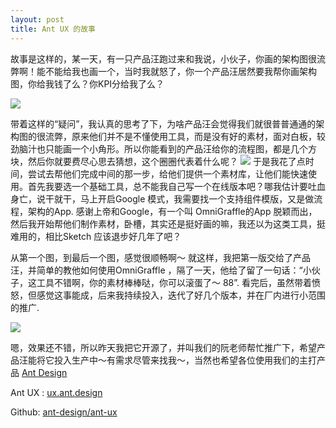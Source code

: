 ```yaml
---
layout: post
title: Ant UX 的故事
---
```



故事是这样的，某一天，有一只产品汪跑过来和我说，小伙子，你画的架构图很流弊啊！能不能给我也画一个，当时我就怒了，你一个产品汪居然要我帮你画架构图，你给我钱了么？你KPI分给我了么？

![](https://t.alipayobjects.com/images/T1yplhXkhiXXXXXXXX.png)

带着这样的“疑问”，我认真的思考了下，为啥产品汪会觉得我们就很普普通通的架构图的很流弊，原来他们并不是不懂使用工具，而是没有好的素材，面对白板，较劲脑汁也只能画一个小角形。所以你能看到的产品汪给你的流程图，都是几个方块，然后你就要费尽心思去猜想，这个圈圈代表着什么呢？
![](https://os.alipayobjects.com/rmsportal/qdHYhGFwBHgWzms.png)
于是我花了点时间，尝试去帮他们完成中间的那一步，给他们提供一个素材库，让他们能快速使用。首先我要选一个基础工具，总不能我自己写一个在线版本吧？哪我估计要吐血身亡，说干就干，马上开启Google 模式，我需要找一个支持组件模版，又是做流程，架构的App. 感谢上帝和Google，有一个叫 OmniGraffle的App 脱颖而出，然后我开始帮他们制作素材，卧槽，其实还是挺好画的嘛，我还以为这类工具，挺难用的，相比Sketch 应该退步好几年了吧？

从第一个图，到最后一个图，感觉很顺畅啊～ 就这样，我把第一版交给了产品汪，并简单的教他如何使用OmniGraffle ，隔了一天，他给了留了一句话：“小伙子，这工具不错啊，你的素材棒棒哒，你可以滚蛋了～ 88”. 看完后，虽然带着愤怒，但感觉这事能成，后来我持续投入，迭代了好几个版本，并在厂内进行小范围的推广.

![](https://os.alipayobjects.com/rmsportal/LxgikWLMogvDAyC.png)

嗯，效果还不错，所以昨天我把它开源了，并叫我们的阮老师帮忙推广下，希望产品汪能将它投入生产中～有需求尽管来找我～，当然也希望各位使用我们的主打产品 [Ant Design](http://ant.design/)

Ant UX : [ux.ant.design](http://ux.ant.design/)

Github: [ant-design/ant-ux](https://github.com/ant-design/ant-ux)

